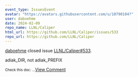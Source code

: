```yaml
---
event_type: IssuesEvent
avatar: "https://avatars.githubusercontent.com/u/10790104?"
user: daboehme
date: 2024-02-09
repo_name: LLNL/Caliper
html_url: https://github.com/LLNL/Caliper/issues/533
repo_url: https://github.com/LLNL/Caliper
---
```


<a href='https://github.com/daboehme' target='_blank'>daboehme</a> closed issue <a href='https://github.com/LLNL/Caliper/issues/533' target='_blank'>LLNL/Caliper#533</a>.

<p>adiak_DIR, not adiak_PREFIX </p><small>Check this doc: ...</small><a href='https://github.com/LLNL/Caliper/issues/533' target='_blank'>View Comment</a>